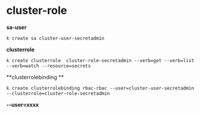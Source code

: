 # cluster-role

**sa-user**
```
k create sa cluster-user-secretadmin
```

**clusterrole**
```
k create clusterrole  cluster-role-secretadmin --verb=get --verb=list --verb=watch --resource=secrets 
```

**clusterrolebinding **
```
k create clusterrolebinding rbac-rbac --user=cluster-user-secretadmin   --clusterrole=cluster-role-secretadmin
```
**--user=xxxx**



